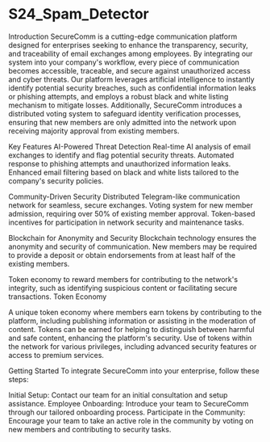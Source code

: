 # S24_Spam_Detector
Introduction
SecureComm is a cutting-edge communication platform designed for enterprises seeking to enhance the transparency, security, and traceability of email exchanges among employees. By integrating our system into your company's workflow, every piece of communication becomes accessible, traceable, and secure against unauthorized access and cyber threats. Our platform leverages artificial intelligence to instantly identify potential security breaches, such as confidential information leaks or phishing attempts, and employs a robust black and white listing mechanism to mitigate losses. Additionally, SecureComm introduces a distributed voting system to safeguard identity verification processes, ensuring that new members are only admitted into the network upon receiving majority approval from existing members.

Key Features
AI-Powered Threat Detection
Real-time AI analysis of email exchanges to identify and flag potential security threats.
Automated response to phishing attempts and unauthorized information leaks.
Enhanced email filtering based on black and white lists tailored to the company's security policies.

Community-Driven Security
Distributed Telegram-like communication network for seamless, secure exchanges.
Voting system for new member admission, requiring over 50% of existing member approval.
Token-based incentives for participation in network security and maintenance tasks.

Blockchain for Anonymity and Security
Blockchain technology ensures the anonymity and security of communication.
New members may be required to provide a deposit or obtain endorsements from at least half of the existing members.

Token economy 
to reward members for contributing to the network's integrity, such as identifying suspicious content or facilitating secure transactions.
Token Economy

A unique token economy where members earn tokens by contributing to the platform, including publishing information or assisting in the moderation of content.
Tokens can be earned for helping to distinguish between harmful and safe content, enhancing the platform's security.
Use of tokens within the network for various privileges, including advanced security features or access to premium services.

Getting Started
To integrate SecureComm into your enterprise, follow these steps:

Initial Setup: Contact our team for an initial consultation and setup assistance.
Employee Onboarding: Introduce your team to SecureComm through our tailored onboarding process.
Participate in the Community: Encourage your team to take an active role in the community by voting on new members and contributing to security tasks.

